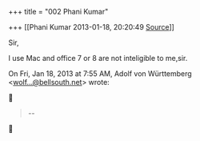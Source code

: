 +++
title = "002 Phani Kumar"

+++
[[Phani Kumar	2013-01-18, 20:20:49 [Source](https://groups.google.com/g/samskrita/c/MgFKhCGVEOQ)]]



Sir,

I use Mac and office 7 or 8 are not inteligible to me,sir.

  
  

On Fri, Jan 18, 2013 at 7:55 AM, Adolf von Württemberg \<[wolf...@bellsouth.net]()\> wrote:  



> --  



